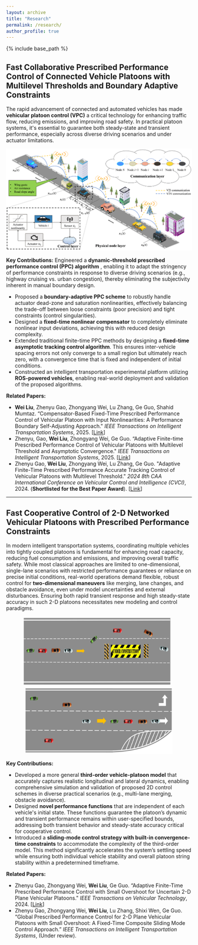 ```yaml
---
layout: archive
title: "Research"
permalink: /research/
author_profile: true
---
```


{% include base_path %}

## Fast Collaborative Prescribed Performance Control of Connected Vehicle Platoons with Multilevel Thresholds and Boundary Adaptive Constraints

The rapid advancement of connected and automated vehicles has made **vehicular platoon control (VPC)** a critical technology for enhancing traffic flow, reducing emissions, and improving road safety. In practical platoon systems, it's essential to guarantee both steady-state and transient performance, especially across diverse driving scenarios and under actuator limitations.

<p align="center">
  <img src="/images/platoon.png" alt="Illustration of a vehicle platoon on a road" width="600">
</p>

**Key Contributions:**
Engineered a **dynamic-threshold prescribed performance control (PPC) algorithm** , enabling it to adapt the stringency of performance constraints in response to diverse driving scenarios (e.g., highway cruising vs. urban congestion), thereby eliminating the subjectivity inherent in manual boundary design.

* Proposed a **boundary-adaptive PPC scheme** to robustly handle actuator dead-zone and saturation nonlinearities, effectively balancing the trade-off between loose constraints (poor precision) and tight constraints (control singularities).
* Designed a **fixed-time nonlinear compensator** to completely eliminate nonlinear input deviations, achieving this with reduced design complexity.
* Extended traditional finite-time PPC methods by designing a **fixed-time asymptotic tracking control algorithm**. This ensures inter-vehicle spacing errors not only converge to a small region but ultimately reach zero, with a convergence time that is fixed and independent of initial conditions.
* Constructed an intelligent transportation experimental platform utilizing **ROS-powered vehicles**, enabling real-world deployment and validation of the proposed algorithms.

**Related Papers:**
* **Wei Liu**, Zhenyu Gao, Zhongyang Wei, Lu Zhang, Ge Guo, Shahid Mumtaz. “Compensator-Based Fixed-Time Prescribed Performance Control of Vehicular Platoon with Input Nonlinearities: A Performance Boundary Self-Adjusting Approach." *IEEE Transactions on Intelligent Transportation Systems*, 2025. [[Link](https://ieeexplore.ieee.org/document/11059991/)]
* Zhenyu, Gao, **Wei Liu**, Zhongyang Wei, Ge Guo. “Adaptive Finite-time Prescribed Performance Control of Vehicular Platoons with Multilevel Threshold and Asymptotic Convergence." *IEEE Transactions on Intelligent Transportation Systems*, 2025. [[Link](https://ieeexplore.ieee.org/document/10878275/)]
* Zhenyu Gao, **Wei Liu**, Zhongyang Wei, Lu Zhang, Ge Guo. "Adaptive Finite-Time Prescribed Performance Accurate Tracking Control of Vehicular Platoons with Multilevel Threshold." *2024 8th CAA International Conference on Vehicular Control and Intelligence (CVCI)*, 2024. (**Shortlisted for the Best Paper Award**). [[Link](https://ieeexplore.ieee.org/document/10830255/)]

---

## Fast Cooperative Control of 2-D Networked Vehicular Platoons with Prescribed Performance Constraints

In modern intelligent transportation systems, coordinating multiple vehicles into tightly coupled platoons is fundamental for enhancing road capacity, reducing fuel consumption and emissions, and improving overall traffic safety. While most classical approaches are limited to one-dimensional, single-lane scenarios with restricted performance guarantees or reliance on precise initial conditions, real-world operations demand flexible, robust control for **two-dimensional maneuvers** like merging, lane changes, and obstacle avoidance, even under model uncertainties and external disturbances. Ensuring both rapid transient response and high steady-state accuracy in such 2-D platoons necessitates new modeling and control paradigms.

<div style="text-align: center;">
<img src="/images/车队变道.png" alt="Image of vehicles performing a lane change" width="400" style="display:inline-block; margin-right:10px;"/>
<img src="/images/多车道融合.png" alt="Image of vehicles merging across multiple lanes" width="400" style="display:inline-block;"/></div>

**Key Contributions:**

* Developed a more general **third-order vehicle-platoon model** that accurately captures realistic longitudinal and lateral dynamics, enabling comprehensive simulation and validation of proposed 2D control schemes in diverse practical scenarios (e.g., multi-lane merging, obstacle avoidance).
* Designed **novel performance functions** that are independent of each vehicle's initial state. These functions guarantee the platoon’s dynamic and transient performance remains within user-specified bounds, addressing both transient behavior and steady-state accuracy critical for cooperative control.
* Introduced a **sliding-mode control strategy with built-in convergence-time constraints** to accommodate the complexity of the third-order model. This method significantly accelerates the system’s settling speed while ensuring both individual vehicle stability and overall platoon string stability within a predetermined timeframe.

**Related Papers:**
* Zhenyu Gao, Zhongyang Wei, **Wei Liu**, Ge Guo. “Adaptive Finite-Time Prescribed Performance Control with Small Overshoot for Uncertain 2-D Plane Vehicular Platoons." *IEEE Transactions on Vehicular Technology*, 2024. [[Link](https://ieeexplore.ieee.org/document/10684117/)]
* Zhenyu Gao, Zhongyang Wei, **Wei Liu**, Lu Zhang, Shixi Wen, Ge Guo. “Global Prescribed Performance Control for 2-D Plane Vehicular Platoons with Small Overshoot: A Fixed-Time Composite Sliding Mode Control Approach.” *IEEE Transactions on Intelligent Transportation Systems*, (Under review).

